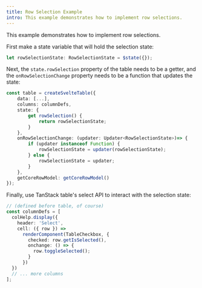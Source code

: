 ```yaml
---
title: Row Selection Example
intro: This example demonstrates how to implement row selections.
---
```


This example demonstrates how to implement row selections.

First make a state variable that will hold the selection state:

```ts
let rowSelectionState: RowSelectionState = $state({});
```

Next, the `state.rowSelection` property of the table needs to be a getter, and the `onRowSelectionChange` property needs to be a function that updates the state:

```ts
const table = createSvelteTable({
	data: [...],
	columns: columnDefs,
	state: {
		get rowSelection() {
			return rowSelectionState;
		}
	},
	onRowSelectionChange: (updater: Updater<RowSelectionState>)=> {
		if (updater instanceof Function) {
			rowSelectionState = updater(rowSelectionState);
		} else {
			rowSelectionState = updater;
		}
	},
	getCoreRowModel: getCoreRowModel()
});
```

Finally, use TanStack table's select API to interact with the selection state:

```ts
// (defined before table, of course)
const columnDefs = [
  colHelp.display({
    header: 'Select',
    cell: ({ row }) =>
      renderComponent(TableCheckbox, {
        checked: row.getIsSelected(),
        onchange: () => {
          row.toggleSelected();
        }
      })
  })
  // ... more columns
];
```
